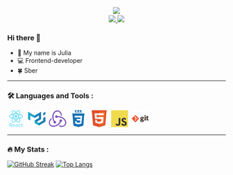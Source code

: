 

<!--
**JuliaGrid/JuliaGrid** is a ✨ _special_ ✨ repository because its `README.md` (this file) appears on your GitHub profile.

Here are some ideas to get you started:

- 🔭 I’m currently working on ...
- 🌱 I’m currently learning ...
- 👯 I’m looking to collaborate on ...
- 🤔 I’m looking for help with ...
- 💬 Ask me about ...
- 📫 How to reach me: ...
- 😄 Pronouns: ...
- ⚡ Fun fact: ...
-->

<div id="header" align="center">
  <div>
    <img src="https://media.giphy.com/media/zOvBKUUEERdNm/giphy.gif" width="300"/>
   </div>

  <div>
    <a href="https://hh.ru/resume/467175abff087547450039ed1f586665754835L">
      <img src="https://img.shields.io/badge/Head-Hunter-red?style=for-the-badge" />
    </a>
    <a href="https://t.me/JuliaGrid">
      <img src="https://img.shields.io/badge/-Telegram-blue?style=for-the-badge" />
    </a>
  </div>
</div>

### Hi there 👋

- :woman: My name is Julia
- :computer: Frontend-developer
- :four_leaf_clover: Sber

---

### :hammer_and_wrench: Languages and Tools :
<div>
  <img src="https://github.com/devicons/devicon/blob/master/icons/react/react-original-wordmark.svg" title="React" alt="React" width="40" height="40"/>&nbsp;
  <img src="https://github.com/devicons/devicon/blob/master/icons/materialui/materialui-original.svg" title="Material UI" alt="Material UI" width="40" height="40"/>&nbsp;
  <img src="https://github.com/devicons/devicon/blob/master/icons/redux/redux-original.svg" title="Redux" alt="Redux " width="40" height="40"/>&nbsp;
  <img src="https://github.com/devicons/devicon/blob/master/icons/css3/css3-plain-wordmark.svg"  title="CSS3" alt="CSS" width="40" height="40"/>&nbsp;
  <img src="https://github.com/devicons/devicon/blob/master/icons/html5/html5-original.svg" title="HTML5" alt="HTML" width="40" height="40"/>&nbsp;
  <img src="https://github.com/devicons/devicon/blob/master/icons/javascript/javascript-original.svg" title="JavaScript" alt="JavaScript" width="40" height="40"/>&nbsp;
  <img src="https://github.com/devicons/devicon/blob/master/icons/git/git-original-wordmark.svg" title="Git" **alt="Git" width="40" height="40"/>
</div>

---

### :fire: My Stats :
[![GitHub Streak](http://github-readme-streak-stats.herokuapp.com?user=JuliaGrid&theme=dark&background=000000)](https://git.io/streak-stats)
[![Top Langs](https://github-readme-stats.vercel.app/api/top-langs/?username=JuliaGrid&layout=compact&theme=vision-friendly-dark)](https://github.com/anuraghazra/github-readme-stats)
